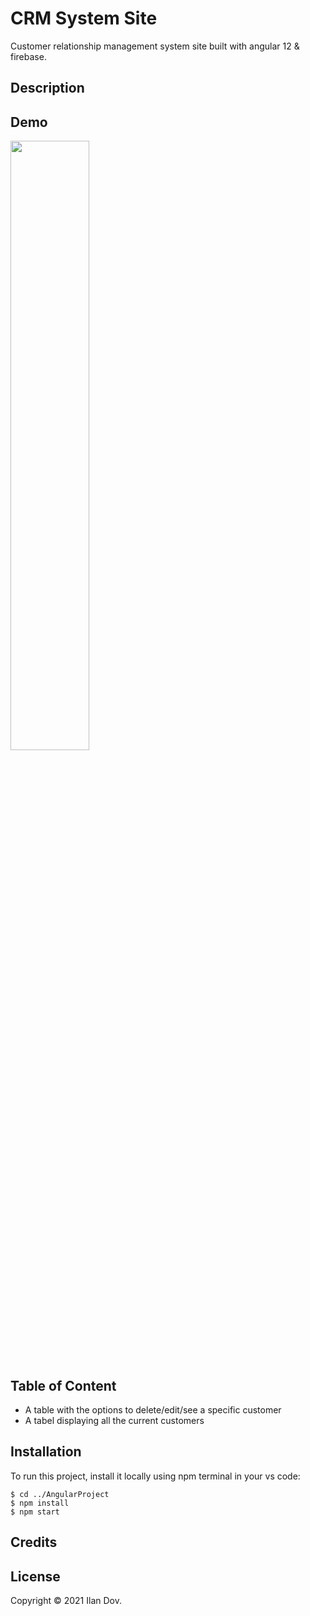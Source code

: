 # CRM System Site
Customer relationship management system site built with angular 12 &amp; firebase. 

## Description

## Demo
[<img src="https://img.youtube.com/vi/<VIDEO ID>/maxresdefault.jpg" width="50%">](https://youtu.be/fOOjJmgF2aU)

## Table of Content
- A table with the options to delete/edit/see a specific customer
- A tabel displaying all the current customers

## Installation
To run this project, install it locally using npm terminal in your vs code:
```
$ cd ../AngularProject
$ npm install
$ npm start
```


## Credits

## License
Copyright © 2021 Ilan Dov.
